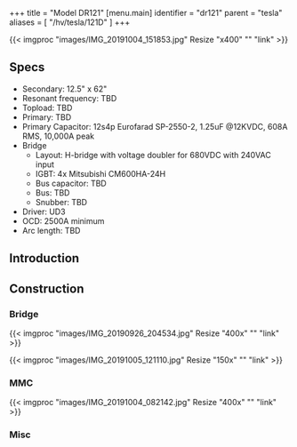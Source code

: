+++
title = "Model DR121"
[menu.main]
identifier = "dr121"
parent = "tesla"
aliases = [
  "/hv/tesla/121D"
]
+++

{{< imgproc "images/IMG_20191004_151853.jpg" Resize "x400" "" "link" >}}

## Specs

* Secondary: 12.5" x 62"
* Resonant frequency: TBD
* Topload: TBD
* Primary: TBD
* Primary Capacitor: 12s4p Eurofarad SP-2550-2, 1.25uF @12KVDC, 608A RMS, 10,000A peak
* Bridge
  * Layout: H-bridge with voltage doubler for 680VDC with 240VAC input
  * IGBT: 4x Mitsubishi CM600HA-24H
  * Bus capacitor: TBD
  * Bus: TBD
  * Snubber: TBD
* Driver: UD3
* OCD: 2500A minimum
* Arc length: TBD

## Introduction

## Construction

### Bridge

{{< imgproc "images/IMG_20190926_204534.jpg" Resize "400x" "" "link" >}}

{{< imgproc "images/IMG_20191005_121110.jpg" Resize "150x" "" "link" >}}

### MMC

{{< imgproc "images/IMG_20191004_082142.jpg" Resize "400x" "" "link" >}}


### Misc

